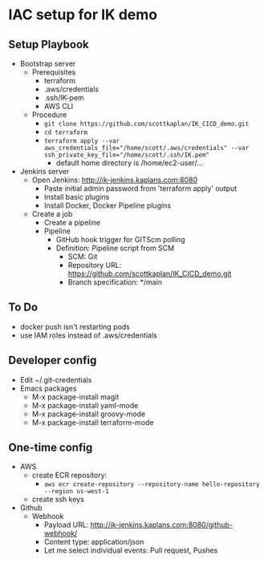 # IAC setup for IK demo

## Setup Playbook
- Bootstrap server
  - Prerequisites
    - terraform
    - .aws/credentials
    - .ssh/IK-pem
    - AWS CLI
  - Procedure
    - `git clone https://github.com/scottkaplan/IK_CICD_demo.git`
    - `cd terraform`
    - `terraform apply --var aws_credentials_file="/home/scott/.aws/credentials" --var ssh_private_key_file="/home/scott/.ssh/IK.pem"`
       - default home directory is /home/ec2-user/...
- Jenkins server
  - Open Jenkins: http://ik-jenkins.kaplans.com:8080
    - Paste initial admin password from 'terraform apply' output
    - Install basic plugins
    - Install Docker, Docker Pipeline plugins
  - Create a job
    - Create a pipeline
    - Pipeline
      - GitHub hook trigger for GITScm polling
      - Definition: Pipeline script from SCM
        - SCM: Git
        - Repository URL: https://github.com/scottkaplan/IK_CICD_demo.git
        - Branch specification: */main

## To Do
- docker push isn't restarting pods
- use IAM roles instead of .aws/credentials

## Developer config

- Edit ~/.git-credentials
- Emacs packages
  - M-x package-install magit
  - M-x package-install yaml-mode
  - M-x package-install groovy-mode
  - M-x package-install terraform-mode

## One-time config

- AWS
  - create ECR repository:
    - `aws ecr create-repository --repository-name hello-repository --region us-west-1`
  - create ssh keys
- Github
  - Webhook
    - Payload URL: http://ik-jenkins.kaplans.com:8080/github-webhook/
    - Content type: application/json
    - Let me select individual events: Pull request, Pushes

